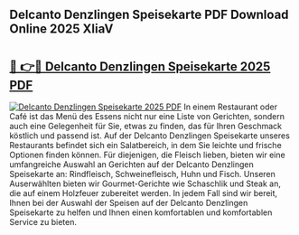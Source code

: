 ## Delcanto Denzlingen Speisekarte PDF Download Online 2025 XIiaV

# <h2><a href="http://gcbxol.nevu.top/?p=Delcanto+Denzlingen+Speisekarte">🔗 👉🔴 Delcanto Denzlingen Speisekarte 2025 PDF</a></h2>

[![Delcanto Denzlingen Speisekarte 2025 PDF](https://i.imgur.com/dBaPXMq.png)](http://gcbxol.nevu.top/?p=Delcanto+Denzlingen+Speisekarte)
In einem Restaurant oder Café ist das Menü des Essens nicht nur eine Liste von Gerichten, sondern auch eine Gelegenheit für Sie, etwas zu finden, das für Ihren Geschmack köstlich und passend ist. Auf der Delcanto Denzlingen Speisekarte unseres Restaurants befindet sich ein Salatbereich, in dem Sie leichte und frische Optionen finden können. Für diejenigen, die Fleisch lieben, bieten wir eine umfangreiche Auswahl an Gerichten auf der Delcanto Denzlingen Speisekarte an: Rindfleisch, Schweinefleisch, Huhn und Fisch. Unseren Auserwählten bieten wir Gourmet-Gerichte wie Schaschlik und Steak an, die auf einem Holzfeuer zubereitet werden. In jedem Fall sind wir bereit, Ihnen bei der Auswahl der Speisen auf der Delcanto Denzlingen Speisekarte zu helfen und Ihnen einen komfortablen und komfortablen Service zu bieten.
